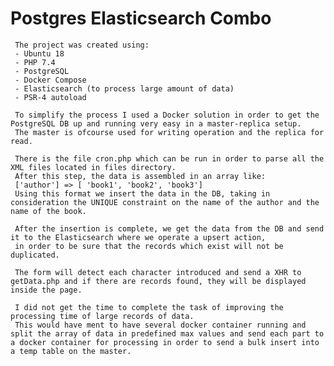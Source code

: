 # Postgres Elasticsearch Combo
  
     The project was created using:
     - Ubuntu 18
     - PHP 7.4
     - PostgreSQL
     - Docker Compose
     - Elasticsearch (to process large amount of data)
     - PSR-4 autoload
     
     To simplify the process I used a Docker solution in order to get the PostgreSQL DB up and running very easy in a master-replica setup.
     The master is ofcourse used for writing operation and the replica for read.
     
     There is the file cron.php which can be run in order to parse all the XML files located in files directory.
     After this step, the data is assembled in an array like:
     ['author'] => [ 'book1', 'book2', 'book3']
     Using this format we insert the data in the DB, taking in consideration the UNIQUE constraint on the name of the author and the name of the book.
     
     After the insertion is complete, we get the data from the DB and send it to the Elasticsearch where we operate a upsert action, 
     in order to be sure that the records which exist will not be duplicated.
     
     The form will detect each character introduced and send a XHR to getData.php and if there are records found, they will be displayed inside the page.
     
     I did not get the time to complete the task of improving the processing time of large records of data.
     This would have ment to have several docker container running and split the array of data in predefined max values and send each part to a docker container for processing in order to send a bulk insert into a temp table on the master.
     
